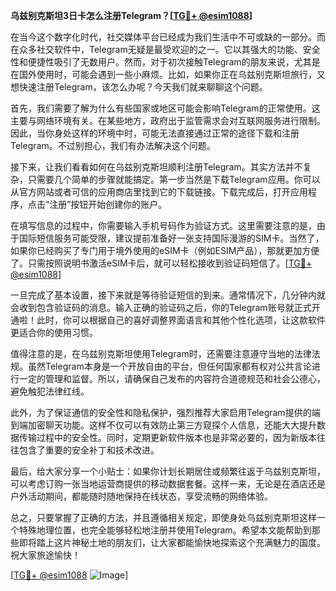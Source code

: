 **乌兹别克斯坦3日卡怎么注册Telegram？[[TG💪+ @esim1088](https://t.me/s/esim1088)]**

在当今这个数字化时代，社交媒体平台已经成为我们生活中不可或缺的一部分。而在众多社交软件中，Telegram无疑是最受欢迎的之一。它以其强大的功能、安全性和便捷性吸引了无数用户。然而，对于初次接触Telegram的朋友来说，尤其是在国外使用时，可能会遇到一些小麻烦。比如，如果你正在乌兹别克斯坦旅行，又想快速注册Telegram，该怎么办呢？今天我们就来聊聊这个问题。

首先，我们需要了解为什么有些国家或地区可能会影响Telegram的正常使用。这主要与网络环境有关。在某些地方，政府出于监管需求会对互联网服务进行限制。因此，当你身处这样的环境中时，可能无法直接通过正常的途径下载和注册Telegram。不过别担心，我们有办法解决这个问题。

接下来，让我们看看如何在乌兹别克斯坦顺利注册Telegram。其实方法并不复杂，只需要几个简单的步骤就能搞定。第一步当然是下载Telegram应用。你可以从官方网站或者可信的应用商店里找到它的下载链接。下载完成后，打开应用程序，点击“注册”按钮开始创建你的账户。

在填写信息的过程中，你需要输入手机号码作为验证方式。这里需要注意的是，由于国际短信服务可能受限，建议提前准备好一张支持国际漫游的SIM卡。当然了，如果你已经购买了专门用于境外使用的eSIM卡（例如ESIM产品），那就更加方便了。只需按照说明书激活eSIM卡后，就可以轻松接收到验证码短信了。[[TG💪+ @esim1088](https://t.me/s/esim1088)]

一旦完成了基本设置，接下来就是等待验证短信的到来。通常情况下，几分钟内就会收到包含验证码的消息。输入正确的验证码之后，你的Telegram账号就正式开通啦！此时，你可以根据自己的喜好调整界面语言和其他个性化选项，让这款软件更适合你的使用习惯。

值得注意的是，在乌兹别克斯坦使用Telegram时，还需要注意遵守当地的法律法规。虽然Telegram本身是一个开放自由的平台，但任何国家都有权对公共言论进行一定的管理和监督。所以，请确保自己发布的内容符合道德规范和社会公德心，避免触犯法律红线。

此外，为了保证通信的安全性和隐私保护，强烈推荐大家启用Telegram提供的端到端加密聊天功能。这样不仅可以有效防止第三方窥探个人信息，还能大大提升数据传输过程中的安全性。同时，定期更新软件版本也是非常必要的，因为新版本往往包含了重要的安全补丁和技术改进。

最后，给大家分享一个小贴士：如果你计划长期居住或频繁往返于乌兹别克斯坦，可以考虑订购一张当地运营商提供的移动数据套餐。这样一来，无论是在酒店还是户外活动期间，都能随时随地保持在线状态，享受流畅的网络体验。

总之，只要掌握了正确的方法，并且遵循相关规定，即使身处乌兹别克斯坦这样一个特殊地理位置，也完全能够轻松地注册并使用Telegram。希望本文能帮助到那些即将踏上这片神秘土地的朋友们，让大家都能愉快地探索这个充满魅力的国度。祝大家旅途愉快！

[[TG💪+ @esim1088](https://t.me/s/esim1088) ![Image](https://i.postimg.cc/4NQfJmqS/Snipaste-2025-05-13-00-14-12.png)]
